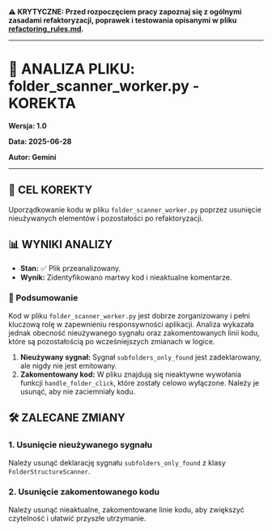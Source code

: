 **⚠️ KRYTYCZNE: Przed rozpoczęciem pracy zapoznaj się z ogólnymi zasadami refaktoryzacji, poprawek i testowania opisanymi w pliku [refactoring_rules.md](refactoring_rules.md).**

---

# 🐞 ANALIZA PLIKU: folder_scanner_worker.py - KOREKTA

**Wersja: 1.0**

**Data: 2025-06-28**

**Autor: Gemini**

---

## 🎯 CEL KOREKTY

Uporządkowanie kodu w pliku `folder_scanner_worker.py` poprzez usunięcie nieużywanych elementów i pozostałości po refaktoryzacji.

## 📊 WYNIKI ANALIZY

- **Stan:** ✅ Plik przeanalizowany.
- **Wynik:** Zidentyfikowano martwy kod i nieaktualne komentarze.

### 📝 Podsumowanie

Kod w pliku `folder_scanner_worker.py` jest dobrze zorganizowany i pełni kluczową rolę w zapewnieniu responsywności aplikacji. Analiza wykazała jednak obecność nieużywanego sygnału oraz zakomentowanych linii kodu, które są pozostałością po wcześniejszych zmianach w logice.

1.  **Nieużywany sygnał:** Sygnał `subfolders_only_found` jest zadeklarowany, ale nigdy nie jest emitowany.
2.  **Zakomentowany kod:** W pliku znajdują się nieaktywne wywołania funkcji `handle_folder_click`, które zostały celowo wyłączone. Należy je usunąć, aby nie zaciemniały kodu.

## 🛠️ ZALECANE ZMIANY

### 1. Usunięcie nieużywanego sygnału

Należy usunąć deklarację sygnału `subfolders_only_found` z klasy `FolderStructureScanner`.

### 2. Usunięcie zakomentowanego kodu

Należy usunąć nieaktualne, zakomentowane linie kodu, aby zwiększyć czytelność i ułatwić przyszłe utrzymanie.

